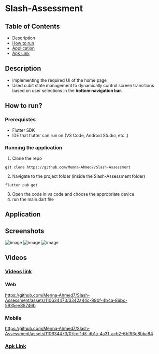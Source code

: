 # Slash-Assessment
## Table of Contents
- [Description](#Description)
- [How to run](#How-to-run)
- [Application](#Application)
- [Apk Link](#App-Link)
  
## Description <a name = "Description"></a>
* Implementing the required UI of the home page
* Used cubit state management to dynamically control screen transitions based on user selections in the **bottom navigation bar**.
## How to run? <a name = "How-to-run"></a>
### Prerequistes
* Flutter SDK
* IDE that flutter can run on (VS Code, Android Studio, etc..)
### Running the application
1. Clone the repo
```
git clone https://github.com/Menna-Ahmed7/Slash-Assessment
```
2. Navigate to the project folder (inside the Slash-Assessment folder)
 ```
 flutter pub get
 ```
3. Open the code in vs code and choose the appropriate device
4. run the main.dart file
## Application  <a name = "Application"></a>
## Screenshots
![image](https://github.com/Menna-Ahmed7/Slash-Assessment/assets/110634473/b4c3dfcc-c39e-45f2-8b06-c3db2cde292d)
![image](https://github.com/Menna-Ahmed7/Slash-Assessment/assets/110634473/c59c6726-532d-4958-b739-52f08fe8aae5)
![image](https://github.com/Menna-Ahmed7/Slash-Assessment/assets/110634473/9fd1fe27-d61b-4f9a-b5d4-f2276ec74f8f)
## Videos
### [Videos link](https://drive.google.com/drive/folders/1jWl9PsQpbxdkHBBO8frOEBIQWeANo1T2?usp=sharing)
### Web
https://github.com/Menna-Ahmed7/Slash-Assessment/assets/110634473/3342a44c-890f-4b4a-86bc-5935ee88746b
### Mobile
https://github.com/Menna-Ahmed7/Slash-Assessment/assets/110634473/07ccf1d8-db1a-4a31-acb2-6bf93c8bba84
### [Apk Link](https://drive.google.com/file/d/14hGQA14cHjoSvVUeH2tjgvhSLJIqR-1v/view?usp=drive_link) <a name = "App-Link"></a>


